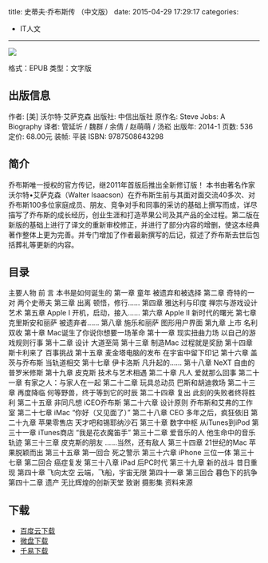 title: 史蒂夫·乔布斯传 （中文版）
date: 2015-04-29 17:29:17
categories:
  - IT人文
---

![](http://img3.douban.com/lpic/s27207923.jpg)

格式：EPUB
类型：文字版

<!--more-->

## 出版信息 ##

作者: [美] 沃尔特·艾萨克森 
出版社: 中信出版社
原作名: Steve Jobs: A Biography
译者: 管延圻 / 魏群 / 余倩 / 赵萌萌 / 汤崧 
出版年: 2014-1
页数: 536
定价: 68.00元
装帧: 平装
ISBN: 9787508643298

## 简介 ##

乔布斯唯一授权的官方传记，继2011年首版后推出全新修订版！
本书由著名作家沃尔特•艾萨克森（Walter Isaacson）在乔布斯生前与其面对面交流40多次、对乔布斯100多位家庭成员、朋友、竞争对手和同事的采访的基础上撰写而成，详尽描写了乔布斯的成长经历，创业生涯和打造苹果公司及其产品的全过程。第二版在新版的基础上进行了译文的重新审校修正，并进行了部分内容的增删，使这本经典著作整体上更为完善。并专门增加了作者最新撰写的后记，叙述了乔布斯去世后包括葬礼等更新的内容。

## 目录 ##

主要人物
前 言 本书是如何诞生的
第一章 童年 被遗弃和被选择
第二章 奇特的一对 两个史蒂夫
第三章 出离 顿悟，修行……
第四章 雅达利与印度 禅宗与游戏设计艺术
第五章 Apple I 开机，启动，接入……
第六章 Apple II 新时代的曙光
第七章 克里斯安和丽萨 被遗弃者……
第八章 施乐和丽萨 图形用户界面
第九章 上市 名利双收
第十章 Mac诞生了你说你想要一场革命
第十一章 现实扭曲力场 以自己的游戏规则行事
第十二章 设计 大道至简
第十三章 制造Mac 过程就是奖励
第十四章 斯卡利来了 百事挑战
第十五章 麦金塔电脑的发布 在宇宙中留下印记
第十六章 盖茨与乔布斯 当轨道相交
第十七章 伊卡洛斯 凡升起的……
第十八章 NeXT 自由的普罗米修斯
第十九章 皮克斯 技术与艺术相遇
第二十章 凡人 爱就那么回事
第二十一章 有家之人：与家人在一起
第二十二章 玩具总动员 巴斯和胡迪救场
第二十三章 再度降临 何等野兽，终于等到它的时辰
第二十四章 复出 此刻的失败者终将胜利
第二十五章 非同凡想 iCEO乔布斯
第二十六章 设计原则 乔布斯和艾弗的工作室
第二十七章 iMac “你好（又见面了）”
第二十八章 CEO 多年之后，疯狂依旧
第二十九章 苹果零售店 天才吧和锡耶纳沙石
第三十章 数字中枢 从iTunes到iPod
第三十一章 iTunes商店 “我是花衣魔笛手”
第三十二章 爱音乐的人 他生命中的音乐轨迹
第三十三章 皮克斯的朋友 ……当然，还有敌人
第三十四章 21世纪的Mac 苹果脱颖而出
第三十五章 第一回合 死之警示
第三十六章 iPhone 三位一体
第三十七章 第二回合 癌症复发
第三十八章 iPad 后PC时代
第三十九章 新的战斗 昔日重现
第四十章 飞向太空 云端，飞船，宇宙无限
第四十一章 第三回合 暮色下的抗争
第四十二章 遗产 无比辉煌的创新天堂
致谢
摄影集
资料来源

## 下载 ##

* [百度云下载](http://pan.baidu.com/s/1CudpO)
* [微盘下载](http://vdisk.weibo.com/s/qBHeHbwa2TRcV)
* [千易下载](http://1000eb.com/1dyin)